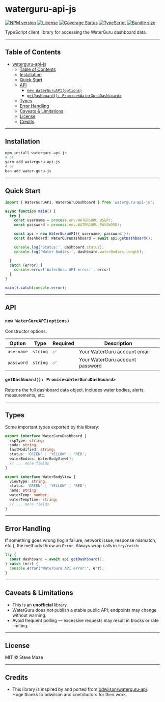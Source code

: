 # waterguru-api-js

[![NPM version](https://img.shields.io/npm/v/waterguru-api-js)](https://www.npmjs.com/package/waterguru-api-js)
[![License](https://img.shields.io/npm/l/waterguru-api-js)](https://github.com/WorldOfMaze/waterguru-api-js/blob/main/LICENSE)
[![Coverage Status](https://coveralls.io/repos/github/yourusername/waterguru-api-js/badge.svg?branch=main)](https://coveralls.io/github/WorldOfMaze/waterguru-api-js?branch=main)
[![TypeScript](https://img.shields.io/badge/types-yes-blue)](#)
[![Bundle size](https://img.shields.io/bundlephobia/minzip/waterguru-api-js)](https://bundlephobia.com/package/waterguru-api-js)



TypeScript client library for accessing the WaterGuru dashboard data.

---

## Table of Contents

- [waterguru-api-js](#waterguru-api-js)
  - [Table of Contents](#table-of-contents)
  - [Installation](#installation)
  - [Quick Start](#quick-start)
  - [API](#api)
    - [`new WaterGuruAPI(options)`](#new-waterguruapioptions)
    - [`getDashboard(): Promise<WaterGuruDashboard>`](#getdashboard-promisewatergurudashboard)
  - [Types](#types)
  - [Error Handling](#error-handling)
  - [Caveats \& Limitations](#caveats--limitations)
  - [License](#license)
  - [Credits](#credits)

---

## Installation

```bash
npm install waterguru-api-js
# or
yarn add waterguru-api-js
# or
ban add water-guru-js
```

---

## Quick Start

```ts
import { WaterGuruAPI, WaterGuruDashboard } from 'waterguru-api-js';

async function main() {
  try {
    const username = process.env.WATERGURU_USER!;
    const password = process.env.WATERGURU_PASSWORD!;

    const api = new WaterGuruAPI({ username, password });
    const dashboard: WaterGuruDashboard = await api.getDashboard();

    console.log('Status:', dashboard.status);
    console.log('Water Bodies:', dashboard.waterBodies.length);

  }
  catch (error) {
    console.error('WaterGuru API error:', error)
  }
}

main().catch(console.error);
```

---

## API

### `new WaterGuruAPI(options)`

Constructor options:

| Option     | Type     | Required | Description                     |
| ---------- | -------- | -------- | ------------------------------- |
| `username` | `string` | ✅        | Your WaterGuru account email    |
| `password` | `string` | ✅        | Your WaterGuru account password |

### `getDashboard(): Promise<WaterGuruDashboard>`

Returns the full dashboard data object. Includes water bodies, alerts, measurements, etc.

---

## Types

Some important types exported by this library:

```ts
export interface WaterGuruDashboard {
  rspType: string;
  code: string;
  lastModified: string;
  status: 'GREEN' | 'YELLOW' | 'RED';
  waterBodies: WaterBodyView[];
  // ... more fields
}

export interface WaterBodyView {
  viewType: string;
  status: 'GREEN' | 'YELLOW' | 'RED';
  name: string;
  waterTemp: number;
  waterTempTime: string;
  // ... more fields
}
```

---

## Error Handling

If something goes wrong (login failure, network issue, response mismatch, etc.), the methods throw an `Error`. Always wrap calls in `try/catch`:

```ts
try {
  const dashboard = await api.getDashboard();
} catch (err) {
  console.error("WaterGuru API error:", err);
}
```

---

## Caveats & Limitations

- This is an **unofficial** library.  
- WaterGuru does not publish a stable public API; endpoints may change without warning.  
- Avoid frequent polling — excessive requests may result in blocks or rate limiting.  

---

## License

MIT © Steve Maze

---

## Credits

- This library is inspired by and ported from [bdwilson/waterguru-api](https://github.com/bdwilson/waterguru-api).  
  Huge thanks to bdwilson and contributors for their work.
